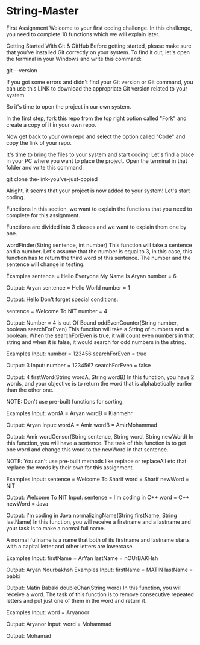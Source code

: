 # String-Master
First Assignment
Welcome to your first coding challenge. In this challenge, you need to complete 10 functions which we will explain later.

Getting Started With Git & GitHub
Before getting started, please make sure that you've installed Git correctly on your system. To find it out, let's open the terminal in your Windows and write this command:

git --version

If you got some errors and didn't find your Git version or Git command, you can use this LINK to download the appropriate Git version related to your system.

So it's time to open the project in our own system.

In the first step, fork this repo from the top right option called "Fork" and create a copy of it in your own repo.

Now get back to your own repo and select the option called "Code" and copy the link of your repo.

It's time to bring the files to your system and start coding! Let's find a place in your PC where you want to place the project. Open the terminal in that folder and write this command:

git clone the-link-you've-just-copied

Alright, it seems that your project is now added to your system! Let's start coding.

Functions
In this section, we want to explain the functions that you need to complete for this assignment.

Functions are divided into 3 classes and we want to explain them one by one.

wordFinder(String sentence, int number)
This function will take a sentence and a number. Let's assume that the number is equal to 3, in this case, this function has to return the third word of this sentence. The number and the sentence will change in testing.

Examples
sentence = Hello Everyone My Name Is Aryan
number = 6

Output: Aryan
sentence = Hello World
number = 1

Output: Hello
Don't forget special conditions:

sentence = Welcome To NIT
number = 4

Output: Number = 4 is out Of Bound
oddEvenCounter(String number, boolean searchForEven)
This function will take a String of numbers and a boolean. When the searchForEven is true, it will count even numbers in that string and when it is false, it would search for odd numbers in the string.

Examples
Input:
number = 123456
searchForEven = true

Output: 3
Input:
number = 1234567
searchForEven = false

Output: 4
firstWord(String wordA, String wordB)
In this function, you have 2 words, and your objective is to return the word that is alphabetically earlier than the other one.

NOTE: Don't use pre-built functions for sorting.

Examples
Input:
wordA = Aryan
wordB = Kianmehr

Output: Aryan
Input:
wordA = Amir
wordB = AmirMohammad

Output: Amir
wordCensor(String sentence, String word, String newWord)
In this function, you will have a sentence. The task of this function is to get one word and change this word to the newWord in that sentence.

NOTE: You can't use pre-built methods like replace or replaceAll etc that replace the words by their own for this assignment.

Examples
Input:
sentence = Welcome To Sharif 
word = Sharif
newWord = NIT

Output: Welcome To NIT
Input:
sentence = I'm coding in C++
word = C++
newWord = Java

Output: I'm coding in Java
normalizingName(String firstName, String lastName)
In this function, you will receive a firstname and a lastname and your task is to make a normal full name.

A normal fullname is a name that both of its firstname and lastname starts with a capital letter and other letters are lowercase.

Examples
Input:
firstName = ArYan
lastName = nOUrBAKHsh

Output: Aryan Nourbakhsh
Examples
Input:
firstName = MATIN
lastName = babki

Output: Matin Babaki
doubleChar(String word)
In this function, you will receive a word. The task of this function is to remove consecutive repeated letters and put just one of them in the word and return it.

Examples
Input:
word = Aryanoor

Output: Aryanor
Input:
word = Mohammad

Output: Mohamad

